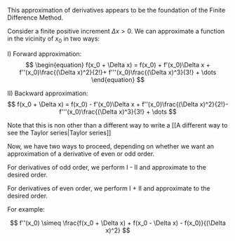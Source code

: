 This approximation of derivatives appears to be the foundation of the Finite Difference Method.

Consider a finite positive increment $\Delta x > 0$. We can approximate a function in the vicinity of $x_0$ in two ways:

I) Forward approximation:
$$ \begin{equation} f(x_0 +  \Delta x) = f(x_0) + f'(x_0)\Delta x + f''(x_0)\frac{(\Delta x)^2}{2!}+  f'''(x_0)\frac{(\Delta x)^3}{3!} + \dots \end{equation} $$

II) Backward approximation:
$$ f(x_0 +  \Delta x) = f(x_0) - f'(x_0)\Delta x + f''(x_0)\frac{(\Delta x)^2}{2!}- f'''(x_0)\frac{(\Delta x)^3}{3!} + \dots $$

Note that this is non other than a different way to write a [[A different way to see the Taylor series|Taylor series]]

Now, we have two ways to proceed, depending on whether we want an approximation of a derivative of even or odd order.

For derivatives of odd order, we perform I - II and approximate to the desired order.

For derivatives of even order, we perform I + II and approximate to the desired order.

For example:

$$ f''(x_0) \simeq \frac{f(x_0 + \Delta x) + f(x_0 - \Delta x) - f(x_0)}{(\Delta x)^2} $$